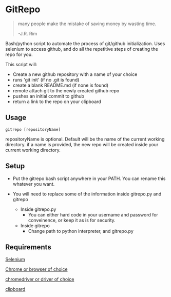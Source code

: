 # GitRepo

> many people make the mistake of saving money by wasting time.
> 
> -J.R. Rim


Bash/python script to automate the process of git/github initialization.
Uses selenium to access github, and do all the repetitive steps of creating the repo for you.


This script will:

* Create a new github repository with a name of your choice
* runs 'git init' (if no .git is found)
* create a blank README.md (if none is found)
* remote attach git to the newly created github repo
* pushes an initial commit to github
* return a link to the repo on your clipboard


Usage
----
```
gitrepo [repositoryName]
```
repositoryName is optional.  Default will be the name of the current working directory.
if a name is provided, the new repo will be created inside your current working directory.


Setup
----
* Put the gitrepo bash script anywhere in your PATH.  You can rename this whatever you want.
* You will need to replace some of the information inside gitrepo.py and gitrepo

	* Inside gitrepo.py
		* You can either hard code in your username and password for conveinence, or keep it as is for security.
	* Inside gitrepo
		* Change path to python interpreter, and gitrepo.py

Requirements
----
[Selenium](https://pypi.org/project/selenium/)

[Chrome or browser of choice](https://support.google.com/chrome/answer/95346?co=GENIE.Platform%3DDesktop&hl=en)

[chromedriver or driver of choice](https://chromedriver.chromium.org/downloads)

[clipboard](https://pypi.org/project/clipboard/)
